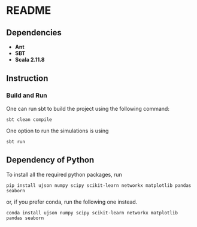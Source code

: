 # README

## Dependencies 
* **Ant**
* **SBT**
* **Scala 2.11.8**

## Instruction
### Build and Run
One can run sbt to build the project using the following command:
```
sbt clean compile 
```
One option to run the simulations is using 
```
sbt run 
```

## Dependency of Python
To install all the required python packages, run
```
pip install ujson numpy scipy scikit-learn networkx matplotlib pandas seaborn
```
or, if you prefer conda, run the following one instead.
```
conda install ujson numpy scipy scikit-learn networkx matplotlib pandas seaborn
```
